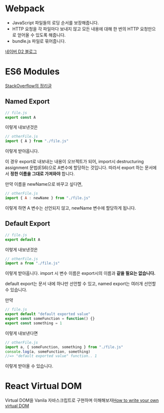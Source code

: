 # Webpack
  
- JavaScript 파일들의 로딩 순서를 보장해줍니다.
- HTTP 요청을 각 파일마다 보내지 않고 모든 내용에 대해 한 번의 HTTP 요청만으로 얻어올 수 있도록 해줍니다.
- bundle.js 파일로 묶어줍니다.

[네이버 D2 블로그](https://d2.naver.com/helloworld/0239818)

# ES6 Modules

[StackOverflow의 정리글](https://stackoverflow.com/questions/36795819/when-should-i-use-curly-braces-for-es6-import/36796281#36796281)

## Named Export
```javascript
// file.js
export const A
```
이렇게 내보낸것은

```javascript
// otherFile.js
import { A } from "./file.js"
```
이렇게 받아옵니다.

이 경우 export로 내보내는 내용이 오브젝트가 되어, import시 destructuring assignment 문법(ES6)으로 A변수에 할당하는 것입니다. 따라서 export 하는 문서에서 **정한 이름을 그대로 가져와야** 합니다.

만약 이름을 newName으로 바꾸고 싶다면,
```javascript
// otherFile.js
import { A : newName } from "./file.js"
```
이렇게 하면 A 변수는 선언되지 않고, newName 변수에 할당하게 됩니다.


## Default Export
```javascript
// file.js
export default A
```
이렇게 내보낸것은

```javascript
// otherFile.js
import a from "./file.js"
```
이렇게 받아옵니다.
import 시 변수 이름은 export시의 이름과 **같을 필요는 없습니다.**

default export는 문서 내에 하나만 선언할 수 있고, named export는 여러개 선언할 수 있습니다.

만약
```javascript
// file.js
export default "default exported value"
export const someFunction = function() {}
export const something = 1
```
이렇게 내보낸다면

```javascript
// otherFile.js
import a, { someFunction, something } from "./file.js"
console.log(a, someFunction, something)
//=> "default exported value" function.. 1
```
이렇게 받아올 수 있습니다.



# React Virtual DOM

Virtual DOM을 Vanila 자바스크립트로 구현하며 이해해보자[How to write your own virtual DOM](https://medium.com/@deathmood/how-to-write-your-own-virtual-dom-ee74acc13060)